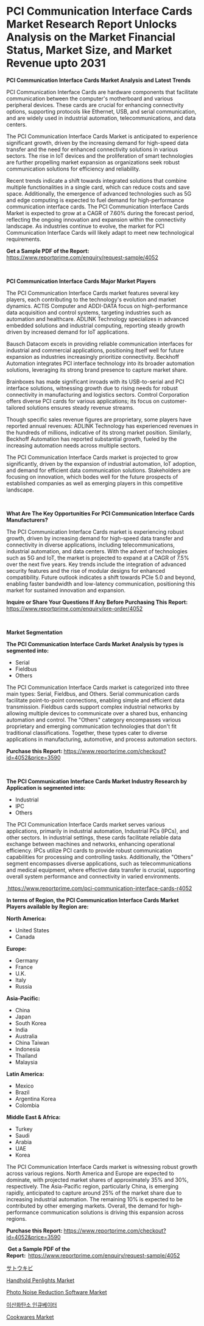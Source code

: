 <p><h1>PCI Communication Interface Cards Market Research Report Unlocks Analysis on the Market Financial Status, Market Size, and Market Revenue upto 2031</h1></p><p><strong>PCI Communication Interface Cards Market Analysis and Latest Trends</strong></p>
<p><p>PCI Communication Interface Cards are hardware components that facilitate communication between the computer's motherboard and various peripheral devices. These cards are crucial for enhancing connectivity options, supporting protocols like Ethernet, USB, and serial communication, and are widely used in industrial automation, telecommunications, and data centers. </p><p>The PCI Communication Interface Cards Market is anticipated to experience significant growth, driven by the increasing demand for high-speed data transfer and the need for enhanced connectivity solutions in various sectors. The rise in IoT devices and the proliferation of smart technologies are further propelling market expansion as organizations seek robust communication solutions for efficiency and reliability. </p><p>Recent trends indicate a shift towards integrated solutions that combine multiple functionalities in a single card, which can reduce costs and save space. Additionally, the emergence of advanced technologies such as 5G and edge computing is expected to fuel demand for high-performance communication interface cards. The PCI Communication Interface Cards Market is expected to grow at a CAGR of 7.60% during the forecast period, reflecting the ongoing innovation and expansion within the connectivity landscape. As industries continue to evolve, the market for PCI Communication Interface Cards will likely adapt to meet new technological requirements.</p></p>
<p><strong>Get a Sample PDF of the Report:&nbsp;</strong> <a href="https://www.reportprime.com/enquiry/request-sample/4052">https://www.reportprime.com/enquiry/request-sample/4052</a></p>
<p>&nbsp;</p>
<p><strong>PCI Communication Interface Cards Major Market Players</strong></p>
<p><p>The PCI Communication Interface Cards market features several key players, each contributing to the technology's evolution and market dynamics. ACTIS Computer and ADDI-DATA focus on high-performance data acquisition and control systems, targeting industries such as automation and healthcare. ADLINK Technology specializes in advanced embedded solutions and industrial computing, reporting steady growth driven by increased demand for IoT applications. </p><p>Bausch Datacom excels in providing reliable communication interfaces for industrial and commercial applications, positioning itself well for future expansion as industries increasingly prioritize connectivity. Beckhoff Automation integrates PCI interface technology into its broader automation solutions, leveraging its strong brand presence to capture market share. </p><p>Brainboxes has made significant inroads with its USB-to-serial and PCI interface solutions, witnessing growth due to rising needs for robust connectivity in manufacturing and logistics sectors. Comtrol Corporation offers diverse PCI cards for various applications; its focus on customer-tailored solutions ensures steady revenue streams.</p><p>Though specific sales revenue figures are proprietary, some players have reported annual revenues: ADLINK Technology has experienced revenues in the hundreds of millions, indicative of its strong market position. Similarly, Beckhoff Automation has reported substantial growth, fueled by the increasing automation needs across multiple sectors.</p><p>The PCI Communication Interface Cards market is projected to grow significantly, driven by the expansion of industrial automation, IoT adoption, and demand for efficient data communication solutions. Stakeholders are focusing on innovation, which bodes well for the future prospects of established companies as well as emerging players in this competitive landscape.</p></p>
<p>&nbsp;</p>
<p><strong>What Are The Key Opportunities For PCI Communication Interface Cards Manufacturers?</strong></p>
<p><p>The PCI Communication Interface Cards market is experiencing robust growth, driven by increasing demand for high-speed data transfer and connectivity in diverse applications, including telecommunications, industrial automation, and data centers. With the advent of technologies such as 5G and IoT, the market is projected to expand at a CAGR of 7.5% over the next five years. Key trends include the integration of advanced security features and the rise of modular designs for enhanced compatibility. Future outlook indicates a shift towards PCIe 5.0 and beyond, enabling faster bandwidth and low-latency communication, positioning this market for sustained innovation and expansion.</p></p>
<p><strong>Inquire or Share Your Questions If Any Before Purchasing This Report:</strong> <a href="https://www.reportprime.com/enquiry/pre-order/4052">https://www.reportprime.com/enquiry/pre-order/4052</a></p>
<p>&nbsp;</p>
<p><strong>Market Segmentation</strong></p>
<p><strong>The PCI Communication Interface Cards Market Analysis by types is segmented into:</strong></p>
<p><ul><li>Serial</li><li>Fieldbus</li><li>Others</li></ul></p>
<p><p>The PCI Communication Interface Cards market is categorized into three main types: Serial, Fieldbus, and Others. Serial communication cards facilitate point-to-point connections, enabling simple and efficient data transmission. Fieldbus cards support complex industrial networks by allowing multiple devices to communicate over a shared bus, enhancing automation and control. The "Others" category encompasses various proprietary and emerging communication technologies that don't fit traditional classifications. Together, these types cater to diverse applications in manufacturing, automotive, and process automation sectors.</p></p>
<p><strong>Purchase this Report:&nbsp;</strong><a href="https://www.reportprime.com/checkout?id=4052&price=3590">https://www.reportprime.com/checkout?id=4052&price=3590</a></p>
<p>&nbsp;</p>
<p><strong>The PCI Communication Interface Cards Market Industry Research by Application is segmented into:</strong></p>
<p><ul><li>Industrial</li><li>IPC</li><li>Others</li></ul></p>
<p><p>The PCI Communication Interface Cards market serves various applications, primarily in industrial automation, Industrial PCs (IPCs), and other sectors. In industrial settings, these cards facilitate reliable data exchange between machines and networks, enhancing operational efficiency. IPCs utilize PCI cards to provide robust communication capabilities for processing and controlling tasks. Additionally, the "Others" segment encompasses diverse applications, such as telecommunications and medical equipment, where effective data transfer is crucial, supporting overall system performance and connectivity in varied environments.</p></p>
<p><a href="https://www.reportprime.com/pci-communication-interface-cards-r4052">&nbsp;https://www.reportprime.com/pci-communication-interface-cards-r4052</a></p>
<p><strong>In terms of Region, the PCI Communication Interface Cards Market Players available by Region are:</strong></p>
<p>
    <p> <strong> North America: </strong>
        <ul>
            <li>United States</li>
            <li>Canada</li>
        </ul>
        </p> 
    <p> <strong> Europe: </strong>
        <ul>
            <li>Germany</li>
            <li>France</li>
            <li>U.K.</li>
            <li>Italy</li>
            <li>Russia</li>
        </ul>
        </p> 
    <p> <strong> Asia-Pacific: </strong>
        <ul>
            <li>China</li>
            <li>Japan</li>
            <li>South Korea</li>
            <li>India</li>
            <li>Australia</li>
            <li>China Taiwan</li>
            <li>Indonesia</li>
            <li>Thailand</li>
            <li>Malaysia</li>
        </ul>
        </p> 
    <p> <strong> Latin America: </strong>
        <ul>
            <li>Mexico</li>
            <li>Brazil</li>
            <li>Argentina Korea</li>
            <li>Colombia</li>
        </ul>
        </p> 
    <p> <strong> Middle East & Africa: </strong>
        <ul>
            <li>Turkey</li>
            <li>Saudi</li>
            <li>Arabia</li>
            <li>UAE</li>
            <li>Korea</li>
        </ul>
    </p>
    </p>
<p><p>The PCI Communication Interface Cards market is witnessing robust growth across various regions. North America and Europe are expected to dominate, with projected market shares of approximately 35% and 30%, respectively. The Asia-Pacific region, particularly China, is emerging rapidly, anticipated to capture around 25% of the market share due to increasing industrial automation. The remaining 10% is expected to be contributed by other emerging markets. Overall, the demand for high-performance communication solutions is driving this expansion across regions.</p></p>
<p><strong>Purchase this Report: </strong><a href="https://www.reportprime.com/checkout?id=4052&price=3590">https://www.reportprime.com/checkout?id=4052&price=3590</a></p>
<p>&nbsp;<strong>Get a Sample PDF of the Report:&nbsp;&nbsp;</strong><a href="https://www.reportprime.com/enquiry/request-sample/4052">https://www.reportprime.com/enquiry/request-sample/4052</a></p>
<p><strong></strong></p>
<p><p><a href="https://medium.com/@qyzhmeiu47/%E3%82%B5%E3%83%88%E3%82%A6%E3%82%AD%E3%83%93%E3%81%AE%E5%B8%82%E5%A0%B4%E3%82%B7%E3%82%A7%E3%82%A2%E3%81%A8%E5%B8%82%E5%A0%B4%E5%88%86%E6%9E%90-%E6%88%90%E9%95%B7%E3%83%88%E3%83%AC%E3%83%B3%E3%83%89%E3%81%A82024%E5%B9%B4%E3%81%8B%E3%82%892031%E5%B9%B4%E3%81%BE%E3%81%A7%E3%81%AE%E4%BA%88%E6%B8%AC-9e4d974a5839">サトウキビ</a></p><p><a href="https://issuu.com/reportprime-2/docs/handhold-penlights-market-size-2030_6b414cfd939d34">Handhold Penlights Market</a></p><p><a href="https://issuu.com/reportprime-2/docs/photo-noise-reduction-software-mark_17bdb9491317e7">Photo Noise Reduction Software Market</a></p><p><a href="https://medium.com/@petbigbeepjn/%EC%A0%84%EB%9E%B5%EC%A0%81-%EB%A1%9C%EB%93%9C%EB%A7%B5-%EA%B8%80%EB%A1%9C%EB%B2%8C-%EC%9D%B4%EC%82%B0%ED%99%94%ED%83%84%EC%86%8C-%EC%9D%B8%ED%81%90%EB%B2%A0%EC%9D%B4%ED%84%B0-%EC%8B%9C%EC%9E%A5-%ED%86%B5%EC%B0%B0%EB%A0%A5-%EB%B0%8F-%EA%B8%B0%ED%9A%8C-2024-2031-8f284fe72ead">이산화탄소 인큐베이터</a></p><p><a href="https://www.linkedin.com/pulse/cookwares-market-trends-detailed-study-its-segmentation-analyzing-c8ayf?trackingId=JFihBBwqR9yhI2Q%2Baa3hdw%3D%3D">Cookwares Market</a></p></p>
